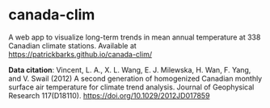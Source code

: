 
canada-clim
===========

A web app to visualize long-term trends in mean annual temperature at 338 Canadian climate stations. Available at <https://patrickbarks.github.io/canada-clim/>

**Data citation**: Vincent, L. A., X. L. Wang, E. J. Milewska, H. Wan, F. Yang, and V. Swail (2012) A second generation of homogenized Canadian monthly surface air temperature for climate trend analysis. Journal of Geophysical Research 117(D18110). <https://doi.org/10.1029/2012JD017859>
